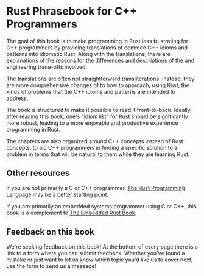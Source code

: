 # Rust Phrasebook for C++ Programmers

The goal of this book is to make programming in Rust less frustrating for C++
programmers by providing translations of common C++ idioms and patterns into
idiomatic Rust. Along with the translations, there are explanations of the
reasons for the differences and descriptions of the and engineering trade-offs
involved.

The translations are often not straightforward transliterations. Instead, they
are more comprehensive changes of to how to approach, using Rust, the kinds of
problems that the C++ idioms and patterns are intended to address.

The book is structured to make it possible to read it front-to-back. Ideally,
after reading this book, one's "idiom list" for Rust should be significantly
more robust, leading to a more enjoyable and productive experience programming
in Rust.

The chapters are also organized around C++ concepts instead of Rust concepts, to
aid C++ programmers in finding a specific solution to a problem in terms that
will be natural to them while they are learning Rust.

## Other resources

If you are not primarily a C or C++ programmer, [The Rust Programming
Language](https://rust-book.cs.brown.edu/) may be a better starting point.

If you are primarily an embedded systems programmer using C or C++, this book is
a complement to [The Embedded Rust Book](https://docs.rust-embedded.org/book/).

## Feedback on this book

We're seeking feedback on this book! At the bottom of every page there is a link
to a form where you can submit feedback. Whether you've found a mistake or just
want to let us know which topic you'd like us to cover next, use the form to
send us a message!
